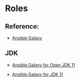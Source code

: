 # Roles

## Reference:

- [Ansible Galaxy](https://docs.ansible.com/ansible/latest/galaxy/user_guide.html)

## JDK

- [Ansible Galaxy for Open JDK 11](https://galaxy.ansible.com/KAMI911/java_open_jdk11)

- [Ansible Galaxy for JDK 11](https://galaxy.ansible.com/KAMI911/java_oracle_jdk11)

